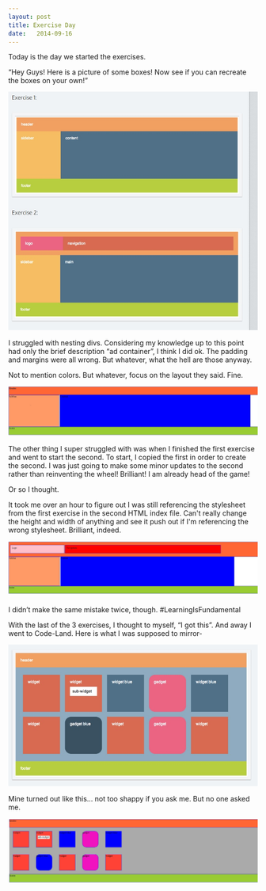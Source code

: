 ```yaml
---
layout: post
title: Exercise Day
date:   2014-09-16
---
```

Today is the day we started the exercises.   

“Hey Guys!  Here is a picture of some boxes!  Now see if you can recreate the boxes on your own!”

![Class Examples](/images/Exercise1and2.jpg)

I struggled with nesting divs.  Considering my knowledge up to this point had only the brief description “ad container”, I think I did ok.  The padding and margins were all wrong. But whatever, what the hell are those anyway.  

Not to mention colors.  But whatever, focus on the layout they said.  Fine. 

![My Work](/images/my_exercise1.jpg)

The other thing I super struggled with was when I finished the first exercise and went to start the second. To start, I copied the first in order to create the second.  I was just going to make some minor updates to the second rather than reinventing the wheel!  Brilliant!  I am already head of the game!

Or so I thought.


It took me over an hour to figure out I was still referencing the stylesheet from the first exercise in the second HTML index file.  Can't really change the height and width of anything and see it push out if I'm referencing the wrong stylesheet.  Brilliant, indeed.

![My Work](/images/my_exercise2.jpg)

I didn’t make the same mistake twice, though.  #LearningIsFundamental

With the last of the 3 exercises, I thought to myself, “I got this”.  And away I went to Code-Land.   Here is what I was supposed to mirror- 

![Class Examples](/images/Exercise3.jpg)

Mine turned out like this… not too shappy if you ask me.  But no one asked me.  

![My Work](/images/my_exercise3.jpg)